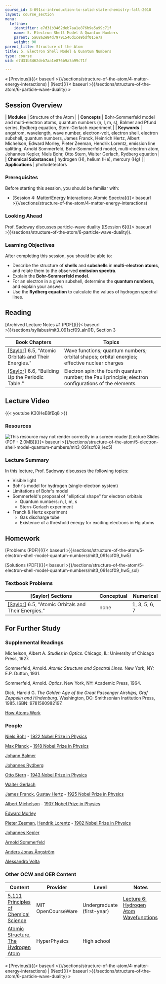 ```yaml
---
course_id: 3-091sc-introduction-to-solid-state-chemistry-fall-2010
layout: course_section
menu:
  leftnav:
    identifier: e7d31b3462deb7aa1e876b9a5a99c71f
    name: 5. Electron Shell Model & Quantum Numbers
    parent: 5a68a2e84d79791546d1ce9bdf015e7a
    weight: 90
parent_title: Structure of the Atom
title: 5. Electron Shell Model & Quantum Numbers
type: course
uid: e7d31b3462deb7aa1e876b9a5a99c71f

---
```


« [Previous]({{< baseurl >}}/sections/structure-of-the-atom/4-matter-energy-interactions) | [Next]({{< baseurl >}}/sections/structure-of-the-atom/6-particle-wave-duality) »

Session Overview
----------------

| **Modules** | Structure of the Atom |
| **Concepts** | Bohr-Sommerfeld model and multi-electron atoms, quantum numbers (n, l, m, s), Balmer and Pfund series, Rydberg equation, Stern-Gerlach experiment |
| **Keywords** | angstrom, wavelength, wave number, electron-volt, electron shell, electron subshell, quantum numbers, James Franck, Heinrich Hertz, Albert Michelson, Edward Morley, Pieter Zeeman, Hendrik Lorentz, emission line splitting, Arnold Sommerfeld, Bohr-Sommerfeld model, multi-electron atom, Johannes Kepler, Niels Bohr, Otto Stern, Walter Gerlach, Rydberg equation |
| **Chemical Substances** | hydrogen (H), helium (He), mercury (Hg) |
| **Applications** | photodetectors 

### Prerequisites

Before starting this session, you should be familiar with:

*   [Session 4: Matter/Energy Interactions: Atomic Spectra]({{< baseurl >}}/sections/structure-of-the-atom/4-matter-energy-interactions)

### Looking Ahead

Prof. Sadoway discusses particle-wave duality ([Session 6]({{< baseurl >}}/sections/structure-of-the-atom/6-particle-wave-duality)).

### Learning Objectives

After completing this session, you should be able to:

*   Describe the structure of **shells** and **subshells** in **multi-electron atoms**, and relate them to the observed **emission spectra**.
*   Explain the **Bohr-Sommerfeld model**.
*   For an electron in a given subshell, determine the **quantum numbers**, and explain your answer.
*   Use the **Rydberg equation** to calculate the values of hydrogen spectral lines.

Reading
-------

[Archived Lecture Notes #1 (PDF)]({{< baseurl >}}/sections/syllabus/mit3_091scf09_aln01), Section 3

| Book Chapters | Topics |
| --- | --- |
| [\[Saylor\]](https://saylordotorg.github.io/text_general-chemistry-principles-patterns-and-applications-v1.0/s10-05-atomic-orbitals-and-their-ener.html) 6.5, "Atomic Orbitals and Their Energies." | Wave functions; quantum numbers; orbital shapes; orbital energies; effective nuclear charges |
| [\[Saylor\]](https://saylordotorg.github.io/text_general-chemistry-principles-patterns-and-applications-v1.0/s10-06-building-up-the-periodic-table.html) 6.6, "Building Up the Periodic Table." | Electron spin: the fourth quantum number; the Pauli principle; electron configurations of the elements 

Lecture Video
-------------

{{< youtube K30HeE8fEq8 >}}

### Resources

![This resource may not render correctly in a screen reader.](/images/inacessible.gif)[Lecture Slides (PDF - 2.0MB)]({{< baseurl >}}/sections/structure-of-the-atom/5-electron-shell-model-quantum-numbers/mit3_091scf09_lec5)

### Lecture Summary

In this lecture, Prof. Sadoway discusses the following topics:

*   Visible light
*   Bohr's model for hydrogen (single-electron system)
*   Limitations of Bohr's model
*   Sommerfeld's proposal of "elliptical shape" for electron orbitals
    *   Quantum numbers: n, l, m, s
    *   Stern-Gerlach experiment
*   Franck & Hertz experiment
    *   Gas discharge tube
    *   Existence of a threshold energy for exciting electrons in Hg atoms

Homework
--------

[Problems (PDF)]({{< baseurl >}}/sections/structure-of-the-atom/5-electron-shell-model-quantum-numbers/mit3_091scf09_hw5)

[Solutions (PDF)]({{< baseurl >}}/sections/structure-of-the-atom/5-electron-shell-model-quantum-numbers/mit3_091scf09_hw5_sol)

### Textbook Problems

| \[Saylor\] Sections | Conceptual | Numerical |
| --- | --- | --- |
| [\[Saylor\]](https://saylordotorg.github.io/text_general-chemistry-principles-patterns-and-applications-v1.0/s10-05-atomic-orbitals-and-their-ener.html) 6.5, "Atomic Orbitals and Their Energies." | none | 1, 3, 5, 6, 7 

For Further Study
-----------------

### Supplemental Readings

Michelson, Albert A. _Studies in Optics_. Chicago, IL: University of Chicago Press, 1927.

Sommerfeld, Arnold. _Atomic Structure and Spectral Lines_. New York, NY: E.P. Dutton, 1931.

Sommerfeld, Arnold. _Optics_. New York, NY: Academic Press, 1964.

Dick, Harold G. _The Golden Age of the Great Passenger Airships, Graf Zeppelin and Hindenburg_. Washington, DC: Smithsonian Institution Press, 1985. ISBN: 9781560982197.

[How Atoms Work](http://science.howstuffworks.com/atom.htm)

### People

[Niels Bohr](http://en.wikipedia.org/wiki/Niels_Bohr) - [1922 Nobel Prize in Physics](http://nobelprize.org/nobel_prizes/physics/laureates/1922/)

[Max Planck](http://en.wikipedia.org/wiki/Max_Planck) - [1918 Nobel Prize in Physics](http://nobelprize.org/nobel_prizes/physics/laureates/1918/)

[Johann Balmer](http://en.wikipedia.org/wiki/Johann_Jakob_Balmer)

[Johannes Rydberg](http://en.wikipedia.org/wiki/Johannes_Rydberg)

[Otto Stern](http://en.wikipedia.org/wiki/Otto_Stern) - [1943 Nobel Prize in Physics](http://nobelprize.org/nobel_prizes/physics/laureates/1943/)

[Walter Gerlach](http://en.wikipedia.org/wiki/Walther_Gerlach)

[James Franck](http://en.wikipedia.org/wiki/James_Franck), [Gustav Hertz](http://en.wikipedia.org/wiki/Heinrich_Hertz) - [1925 Nobel Prize in Physics](http://nobelprize.org/nobel_prizes/physics/laureates/1925/)

[Albert Michelson](http://en.wikipedia.org/wiki/Albert_Michelson) - [1907 Nobel Prize in Physics](http://nobelprize.org/nobel_prizes/physics/laureates/1907/)

[Edward Morley](http://en.wikipedia.org/wiki/Edward_Morley)

[Pieter Zeeman](http://en.wikipedia.org/wiki/Pieter_Zeeman), [Hendrik Lorentz](http://en.wikipedia.org/wiki/Hendrik_Lorentz) - [1902 Nobel Prize in Physics](http://nobelprize.org/nobel_prizes/physics/laureates/1902/)

[Johannes Kepler](http://en.wikipedia.org/wiki/Kepler)

[Arnold Sommerfeld](http://en.wikipedia.org/wiki/Arnold_Sommerfeld)

[Anders Jonas Ångström](http://en.wikipedia.org/wiki/Anders_Jonas_%C3%85ngstr%C3%B6m)

[Alessandro Volta](http://en.wikipedia.org/wiki/Alessandro_Volta)

### Other OCW and OER Content

| Content | Provider | Level | Notes |
| --- | --- | --- | --- |
| [5.111 Principles of Chemical Science](/courses/5-111-principles-of-chemical-science-fall-2008) | MIT OpenCourseWare | Undergraduate (first-year) | [Lecture 6: Hydrogen Atom Wavefunctions](/courses/5-111-principles-of-chemical-science-fall-2008/sections/video-lectures/lecture-6) |
| [Atomic Structure](http://hyperphysics.phy-astr.gsu.edu/hbase/quantum/atomstructcon.html), [The Hydrogen Atom](http://hyperphysics.phy-astr.gsu.edu/hbase/quantum/hydcn.html) | HyperPhysics | High school |   

« [Previous]({{< baseurl >}}/sections/structure-of-the-atom/4-matter-energy-interactions) | [Next]({{< baseurl >}}/sections/structure-of-the-atom/6-particle-wave-duality) »